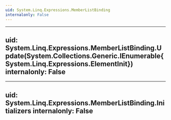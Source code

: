 ```yaml
---
uid: System.Linq.Expressions.MemberListBinding
internalonly: False
---
```


---
uid: System.Linq.Expressions.MemberListBinding.Update(System.Collections.Generic.IEnumerable{System.Linq.Expressions.ElementInit})
internalonly: False
---

---
uid: System.Linq.Expressions.MemberListBinding.Initializers
internalonly: False
---
